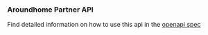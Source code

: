### Aroundhome Partner API

Find detailed information on how to use this api in the [openapi spec]()